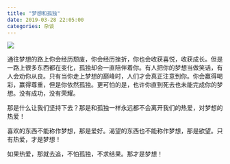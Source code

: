 ```yaml
---
title: "梦想和孤独"
date: 2019-03-28 22:05:00
categories: 杂谈
---
```


![](fish.webp)

通往梦想的路上你会经历颓废，你会经历挫折，你也会收获喜悦，收获成长。但是一路上很多东西都在变化，孤独却会一直陪伴着你。有人把你的梦想当做笑话，有人会劝你从良。只有当你走上梦想的巅峰时，人们才会真正注意到你。你会赢得喝彩，赢得尊重，但是你依然孤独。更可怕的是，也许你直到死去也未能完成你的梦想。没有成功，没有荣耀。

那是什么让我们坚持下去？那是和孤独一样永远都不会离开我们的热爱，对梦想的热爱！

喜欢的东西不能称作梦想，那是爱好。渴望的东西也不能称作梦想，那是欲望。只有热爱，才是梦想！

如果热爱，那就去追，不怕孤独，不求结果。那才是梦想！
